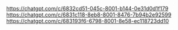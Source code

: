 https://chatgpt.com/c/6832cd51-045c-8001-b144-0e31d0d1f179
https://chatgpt.com/c/6831c118-8eb8-8001-8476-7b94b2e92599
https://chatgpt.com/c/683193f6-6798-8001-8e58-ec118723dd10

